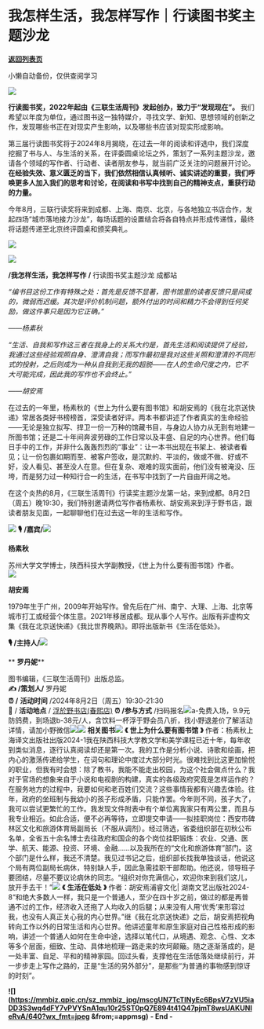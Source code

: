 # 我怎样生活，我怎样写作｜行读图书奖主题沙龙

[**返回列表页**](/gzh/三联生活周刊)

小懒自动备份，仅供查阅学习

![](https://mmbiz.qpic.cn/sz_mmbiz_png/mscgUN7TcTINyEc6BpsV7zVU5iaDD3S3wo5QIGKbbBC4MiaRGmzBq3KBK1fh6IVC7zwWOBxAEcIUxR6FZqELQDGA/640?wx_fmt=png&from;=appmsg)

 **行读图书奖，2022年起由《三联生活周刊》发起创办，致力于“发现现在”。**
我们希望以年度为单位，通过图书这一独特媒介，寻找文学、新知、思想领域的创新之作，发现哪些书正在对现实产生影响，以及哪些书应该对现实形成影响。

第三届行读图书奖将于2024年8月揭晓，在过去一年的阅读和评选中，我们深度挖掘了书与人、与生活的关系，在评委圆桌论坛之外，策划了一系列主题沙龙，邀请各个领域的写作者、行动者、读者朋友参与，就当前广泛关注的问题展开讨论。
**在经验失效、意义匮乏的当下，我们依然相信认真倾听、诚实讲述的重要，我们呼唤更多人加入我们的思考和讨论，在阅读和书写中找到自己的精神支点，重获行动的力量。**

今年8月，三联行读奖将来到成都、上海、南京、北京，与各地独立书店合作，发起四场“城市落地接力沙龙”，每场话题的设置结合将各自特点并形成传递性，最终将话题传递至北京终评圆桌和颁奖典礼。

![](https://mmbiz.qpic.cn/sz_mmbiz_jpg/mscgUN7TcTINyEc6BpsV7zVU5iaDD3S3wr2TXozuKbT5xxfyebIDpfoYAM2pibMtX0icK0XxWug78D880qwgjdRNw/640?wx_fmt=jpeg&from;=appmsg)

![](https://mmbiz.qpic.cn/sz_mmbiz_jpg/mscgUN7TcTINyEc6BpsV7zVU5iaDD3S3wRmY8FSFvOSqQpJM5a2jkXOZDOAy5LaiaeyxtCDhYjjFSgicdwt1ojp2A/640?wx_fmt=jpeg&from;=appmsg)

 **/我怎样生活，我怎样写作** **/** 行读图书奖主题沙龙 成都站  

_“编书目这份工作有特殊之处：首先是反馈不显著，图书馆里的读者反馈只是间或的，微弱而迟缓。其次是评价机制问题，额外付出的时间和精力不会得到任何奖励，做这件事只是因为它正确。”_

 _——杨素秋_

_“生活、自我和写作这三者在我身上的关系大约是，首先生活和阅读提供了经验，我通过这些经验观照自身、澄清自我；而写作最初是我对这些关照和澄清的不同形式的投射，之后则成为一种从自我到无我的超脱——在人的生命尺度之内，它不大可能完成，因此我的写作也不会终止。”_

 _——胡安焉_

在过去的一年里，杨素秋的《世上为什么要有图书馆》和胡安焉的《我在北京送快递》常居各类好书榜榜首，深受读者好评。两本书都讲述了作者真实的生命经验——无论是独立拟写、捍卫一份一万种的馆藏书目，与身边人协力从无到有地建一所图书馆；还是二十年间奔波劳碌的工作日常以及丰盛、自足的内心世界。他们每日手中的工作，并非什么轰轰烈烈的“事业”：让一本书出现在书架上、被读者看见；让一份包裹如期而至、被客户签收，是沉默的、平淡的，做或不做、好或不好，没人看见、甚至没人在意。但在复杂、艰难的现实面前，他们没有被淹没、压垮，而是努力过一种知行合一的生活，在书写中找到了一片自由开阔之地。

在这个炎热的8月，《三联生活周刊》行读奖主题沙龙第一站，来到成都。8月2日（周五）晚19:30，我们特别邀请两位写作者杨素秋、胡安焉来到浮于野书店，跟读者朋友见面，一起聊聊他们在过去这一年的生活和写作。

  

![](https://mmbiz.qpic.cn/mmbiz_png/ibWOXqXG4ibiaG3x2ibrzmsibBw7VibMknmaSibiayTexcJ8hgRnkBeLjb2WAHGMgTLSDZP2licNhzMdDDgicUsic5KqPiaOicg/640?wx_fmt=png&wxfrom;=5&wx;_lazy=1&wx;_co=1&tp;=wxpic)
**🎙️**
**/嘉宾/**![](https://mmbiz.qpic.cn/sz_mmbiz_jpg/mscgUN7TcTINyEc6BpsV7zVU5iaDD3S3wn9rz65Gc5mg7wQ3kCyS5iaC1xLxlMSW17D5IvgszCaYGROUPuSlR3Iw/640?wx_fmt=jpeg)

 **杨素秋**

苏州大学文学博士，陕西科技大学副教授，《世上为什么要有图书馆》作者。  
![](https://mmbiz.qpic.cn/sz_mmbiz_jpg/mscgUN7TcTINyEc6BpsV7zVU5iaDD3S3wxL9pMNa5txZ5RmoTUgdQm1vyZLibBMRKwiaibPWBMfvpjHofHvxHspObQ/640?wx_fmt=jpeg&from;=appmsg)

 **胡安焉**

1979年生于广州，2009年开始写作。曾先后在广州、南宁、大理、上海、北京等城市打工或经营个体生意。2021年移居成都。现从事个人写作。出版有非虚构文集《我在北京送快递》《我比世界晚熟》。即将出版新书《生活在低处》。  
  
 **🎙️
/主持人/**![](https://mmbiz.qpic.cn/sz_mmbiz_jpg/mscgUN7TcTINyEc6BpsV7zVU5iaDD3S3wZne8q2vJHIGUMZ5NPfYjFYibmrYyolPMZxIE95C7UqUFibL9iaL9ia6naA/640?wx_fmt=jpeg)

 ** **罗丹妮****

图书编辑，《三联生活周刊》出版总监。  
 **✍️ /策划人/** 罗丹妮  
 **⏰** **/** **活动时间** /2024年8月2日（周五）19:30-21:30  
 **📍** / **活动地点** / [浮於野书店(春熙店)]() **⏰** **/参与方式**
/扫码报名![](https://mmbiz.qpic.cn/sz_mmbiz_png/mscgUN7TcTINyEc6BpsV7zVU5iaDD3S3wjsjERH5MfVS9gNSrA1X1m91rf2lwTucrFqwZSKiasGJlI9Jdx3vfbog/640?wx_fmt=png&from;=appmsg)a-免费入场，9.9元防鸽费，到场退b-38元/人，含饮料一杯浮于野会员八折，找小野退差价了解活动详情，请加小野微信![](https://mmbiz.qpic.cn/sz_mmbiz_png/mscgUN7TcTINyEc6BpsV7zVU5iaDD3S3wcu6zs9FjfAvGibPFJibRHibz197F9WJog8TbdyYk1Tlx2Iu5h308O0CNQ/640?wx_fmt=png&from;=appmsg)![](https://mmbiz.qpic.cn/mmbiz_png/ibWOXqXG4ibiaG3x2ibrzmsibBw7VibMknmaSibiayTexcJ8hgRnkBeLjb2WAHGMgTLSDZP2licNhzMdDDgicUsic5KqPiaOicg/640?wx_fmt=png&wxfrom;=5&wx;_lazy=1&wx;_co=1&tp;=wxpic)
**相关图书**![](https://mmbiz.qpic.cn/sz_mmbiz_png/mscgUN7TcTINyEc6BpsV7zVU5iaDD3S3wjV6VC6Xt5w3icIVfk3Etp0cWFsgmMDpiaOsZkFRe00oFyVTicSuNYFDcg/640?wx_fmt=png&from;=appmsg)
**《** **世上为什么要有图书馆** **》**
作者：杨素秋上海译文出版社出版2024-1我在陕西科技大学教文学和美学课程已近十年，每年收到类似消息，逐行认真阅读却还是第一次。我的工作是分析小说、诗歌和绘画，把内心的激荡传递给学生，在词句和理论中度过大部分时光。很难找到比这更加愉悦的职业，但我有时会想：除了教书，我能不能走出校园，为这个社会做点什么？我对于官场的想象来自于小说和电视剧的构建，真实的各级政府究竟是怎样运作的？在服务地方的过程中，我要如何和老百姓们交流？这些事情我都有兴趣去体验。往年，政府的坐班制与我幼小的孩子形成矛盾，只能作罢。今年则不同，孩子大了，我可以尝试更繁忙的工作。我发现文件附表中有个单位离我家只有两公里，而且与我专业相近。如此合适，便不必再等待，立即提交申请——拟挂职岗位：西安市碑林区文化和旅游体育局副局长（不服从调剂）。经过筛选，省委组织部在初秋公布名单，全省五十余名博士去往政府和国企的各个岗位挂职锻炼：农业、交通、医学、航天、能源、投资、环境、金融……以及我所在的“文化和旅游体育”部门。这个部门是什么样，我还不清楚。我见过书记之后，组织部长找我单独谈话，他说这个局有两位副局长病休，特别缺人手，因此急需挂职干部帮助。他还说，领导班子要团结，尽量不要议论病休的同志。“组织对你充满信心，欢迎你来到我们这儿，放开手去干！”![](https://mmbiz.qpic.cn/sz_mmbiz_jpg/mscgUN7TcTINyEc6BpsV7zVU5iaDD3S3whvbB6IbNgibThr4T8OyvMXmVStQws2wrT2LQSQiadCr0em303ze1A5ZQ/640?wx_fmt=jpeg&from;=appmsg)
**《** **生活在低处** **》** 作者：胡安焉浦睿文化|
湖南文艺出版社2024-8“和绝大多数人一样，我只是一个普通人，至少在四十岁之前，做过的都是再普通不过的工作，经济收入还拖了人均收入的后腿；从来没有人用‘优秀’来形容过我，也没有人真正关心我的内心世界。”继《我在北京送快递》之后，胡安焉把视角转向工作以外的日常生活和内心世界。他讲述童年和原生家庭对自己性格形成的影响，讲述一个普通人如何在生命中途，选择以笔代口，从境遇、观念、心性、文本等多个层面，细致、生动、具体地梳理一路走来的坎坷颠簸。随之逐渐落成的，是一处丰富、自足、平和的精神家园。回过头看，支撑他在生活低落处继续前行，并一步步走上写作之路的，正是“生活的另外部分”，是那些“为普通的事物感到惊讶的时刻”。  
  
  
  
  
**![](https://mmbiz.qpic.cn/sz_mmbiz_jpg/mscgUN7TcTINyEc6BpsV7zVU5iaDD3S3wq4dFY7vPVYSnA1qu10r25ST0pQ7E894t41Q47pjmT8wsUAKUNleRvA/640?wx_fmt=jpeg
&from;=appmsg)** **\- End -**  

